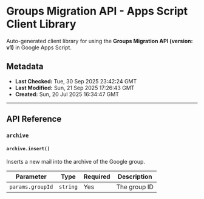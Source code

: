 # Groups Migration API - Apps Script Client Library

Auto-generated client library for using the **Groups Migration API (version: v1)** in Google Apps Script.

## Metadata

- **Last Checked:** Tue, 30 Sep 2025 23:42:24 GMT
- **Last Modified:** Sun, 21 Sep 2025 17:26:43 GMT
- **Created:** Sun, 20 Jul 2025 16:34:47 GMT



---

## API Reference

### `archive`

#### `archive.insert()`

Inserts a new mail into the archive of the Google group.

| Parameter | Type | Required | Description |
|---|---|---|---|
| `params.groupId` | `string` | Yes | The group ID |